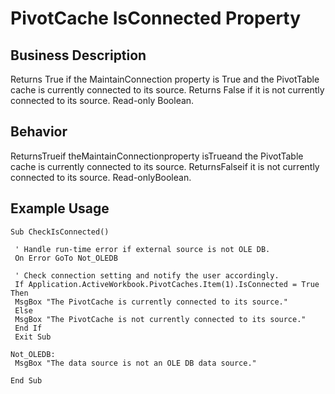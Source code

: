 # PivotCache IsConnected Property

## Business Description
Returns True if the MaintainConnection property is True and the PivotTable cache is currently connected to its source. Returns False if it is not currently connected to its source. Read-only Boolean.

## Behavior
ReturnsTrueif theMaintainConnectionproperty isTrueand the PivotTable cache is currently connected to its source. ReturnsFalseif it is not currently connected to its source. Read-onlyBoolean.

## Example Usage
```vba
Sub CheckIsConnected() 
 
 ' Handle run-time error if external source is not OLE DB. 
 On Error GoTo Not_OLEDB 
 
 ' Check connection setting and notify the user accordingly. 
 If Application.ActiveWorkbook.PivotCaches.Item(1).IsConnected = True Then 
 MsgBox "The PivotCache is currently connected to its source." 
 Else 
 MsgBox "The PivotCache is not currently connected to its source." 
 End If 
 Exit Sub 
 
Not_OLEDB: 
 MsgBox "The data source is not an OLE DB data source." 
 
End Sub
```
